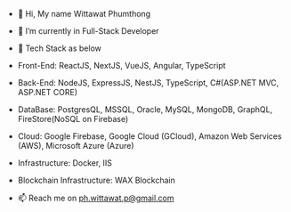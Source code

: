 - 👋 Hi, My name Wittawat Phumthong

- 🌱 I’m currently in Full-Stack Developer

- 💼 Tech Stack as below
- Front-End: ReactJS, NextJS, VueJS, Angular, TypeScript
- Back-End: NodeJS, ExpressJS, NestJS, TypeScript, C#(ASP.NET MVC, ASP.NET CORE)
- DataBase: PostgresQL, MSSQL, Oracle, MySQL, MongoDB, GraphQL, FireStore(NoSQL on Firebase)
- Cloud: Google Firebase, Google Cloud (GCloud),  Amazon Web Services (AWS), Microsoft Azure (Azure)
- Infrastructure: Docker, IIS
- Blockchain Infrastructure: WAX Blockchain

- 📫 Reach me on ph.wittawat.p@gmail.com
